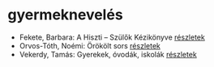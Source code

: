 # gyermeknevelés

- Fekete, Barbara: A Hiszti – Szülők Kézikönyve [részletek](_details/Fekete%2C%20Barbara.md#id_8)
- Orvos-Tóth, Noémi: Örökölt sors [részletek](_details/Orvos-T%C3%B3th%2C%20No%C3%A9mi.md#id_1290)
- Vekerdy, Tamás: Gyerekek, óvodák, iskolák [részletek](_details/Vekerdy%2C%20Tam%C3%A1s.md#id_616)